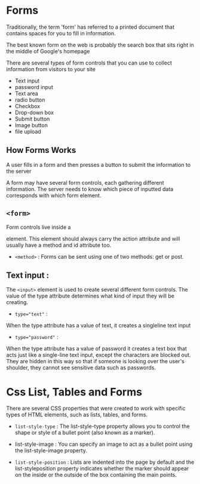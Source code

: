 # Forms

Traditionally, the term 'form' has referred to a printed document that contains spaces for you to fill in information.

The best known form on the web is probably the search box that sits right in the middle of Google's homepage

There are several types of form controls that you can use to collect information from visitors to your site

* Text input
* password input
* Text area
* radio button
* Checkbox
* Drop-down box
* Submit button
* Image button
* file upload

## How Forms Works

A user fills in a form and then presses a button to submit the information to the server

A form may have several form controls, each gathering different information. The server needs to know which piece of inputted data corresponds with which form element.

## `<form>`

Form controls live inside a <form> element. This element should always carry the action attribute and will usually have a method and id attribute too.

* `<method>` :
Forms can be sent using one of two methods: get or post.
## Text input :

The `<input>` element is used to create several different form controls. The value of the type attribute determines what kind of input they will be creating.

* `type="text"` :

When the type attribute has a value of text, it creates a singleline text input

* `type="password"` :

When the type attribute has a value of password it creates a text box that acts just like a single-line text input, except the characters are blocked out. They are hidden in this way so that if someone is looking over the user's shoulder, they cannot see sensitive data such as passwords.

# Css List, Tables and Forms 

There are several CSS properties that were created to work with specific types of HTML elements, such as lists, tables, and forms.

* `list-style-type` :
The list-style-type property allows you to control the shape or style of a bullet point (also known as a marker). 

* list-style-image :
You can specify an image to act as a bullet point using the list-style-image property.

* `list-style-position` :
Lists are indented into the page by default and the list-styleposition property indicates whether the marker should appear on the inside or the outside of the box containing the main points. 


